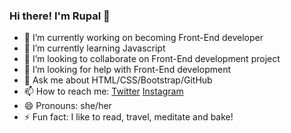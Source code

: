 ### Hi there! I'm Rupal 👋

<!-- **rupalkachhwaha/rupalkachhwaha** is a ✨ _special_ ✨ repository because its `README.md` (this file) appears on your GitHub profile. -->



- 🔭 I’m currently working on becoming Front-End developer
- 🌱 I’m currently learning Javascript
- 👯 I’m looking to collaborate on Front-End development project
- 🤔 I’m looking for help with Front-End development
- 💬 Ask me about HTML/CSS/Bootstrap/GitHub
- 📫 How to reach me: [Twitter](https://twitter.com/_rupal__) [Instagram](https://www.instagram.com/rupal_kachhwaha/)
- 😄 Pronouns: she/her
- ⚡ Fun fact: I like to read, travel, meditate and bake!

